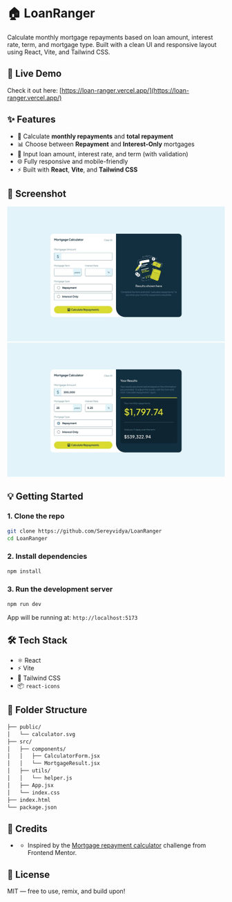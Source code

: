 # 🏠 LoanRanger

Calculate monthly mortgage repayments based on loan amount, interest rate, term, and mortgage type. Built with a clean UI and responsive layout using React, Vite, and Tailwind CSS.

## 🚀 Live Demo

Check it out here: [https://loan-ranger.vercel.app/](https://loan-ranger.vercel.app/)

## ✨ Features

- 🧮 Calculate **monthly repayments** and **total repayment**
- 📊 Choose between **Repayment** and **Interest-Only** mortgages
- 💸 Input loan amount, interest rate, and term (with validation)
- 🌐 Fully responsive and mobile-friendly
- ⚡ Built with **React**, **Vite**, and **Tailwind CSS**

## 📸 Screenshot

![Screenshot](./default.jpg)
![Screenshot](./sample.jpg)

## 💡 Getting Started

### 1. Clone the repo

```bash
git clone https://github.com/Sereyvidya/LoanRanger
cd LoanRanger
```

### 2. Install dependencies

```bash
npm install
```

### 3. Run the development server

```bash
npm run dev
```

App will be running at: `http://localhost:5173`

## 🛠 Tech Stack

- ⚛️ React
- ⚡ Vite
- 🎨 Tailwind CSS
- 📦 `react-icons`

## 📁 Folder Structure

```bash
├── public/
│   └── calculator.svg
├── src/
│   ├── components/
│   │   ├── CalculatorForm.jsx
│   │   └── MortgageResult.jsx
│   ├── utils/
│   │   └── helper.js
│   ├── App.jsx
│   └── index.css
├── index.html
└── package.json
```

## 🙌 Credits

- - Inspired by the [Mortgage repayment calculator](https://www.frontendmentor.io/challenges/mortgage-repayment-calculator-Galx1LXK73) challenge from Frontend Mentor.

## 🪪 License

MIT — free to use, remix, and build upon!
